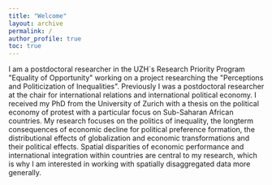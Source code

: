 ```yaml
---
title: "Welcome"
layout: archive
permalink: /
author_profile: true
toc: true
---
```

I am a postdoctoral researcher in the UZH`s Research Priority Program "Equality of Opportunity" working on a project researching the "Perceptions and Politicization of Inequalities". Previously I was a postdoctoral researcher at the chair for international relations and international political economy. I received my PhD from the University of Zurich with a thesis on the political economy of protest with a particular focus on Sub-Saharan African countries. My research focuses on the politics of inequality, the longterm consequences of economic decline for political preference formation, the distributional effects of globalization and economic transformations and their political effects.
Spatial disparities of economic performance and international integration within countries are central to my research, which is why I am interested in working with spatially disaggregated data more generally. 